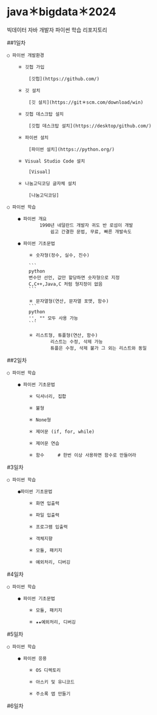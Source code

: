 # java＊bigdata＊2024
빅데이터 자바 개발자 파이썬 학습 리포지토리

##1일차

    ○ 파이썬 개발환경

        ＊ 깃헙 가입

            [깃헙](https://github.com/)

        ＊ 깃 설치

            [깃 설치](https://git＊scm.com/download/win)

        ＊ 깃헙 데스크탑 설치

            [깃헙 데스크탑 설치](https://desktop/github.com/)

        ＊ 파이썬 설치

            [파이썬 설치](https://python.org/)

        ＊ Visual Studio Code 설치

            [Visual]

        ＊ 나눔고딕코딩 글자체 설치

            [나눔고딕코딩]

    ○ 파이썬 학습

        ● 파이썬 개요
                1990년 네덜란드 개발자 귀도 반 로섬이 개발
                    쉽고 간결한 문법, 무료, 빠른 개발속도

        ● 파이썬 기초문법

            ＊ 숫자형(정수, 실수, 진수)

            ``` 
            python
            변수만 선언, 값만 할당하면 숫자형으로 지정
            C,C++,Java,C 처럼 형지정이 없음
            ```

            ＊ 문자열형(연산, 문자열 포맷, 함수)
            ```
            python
            '', "" 모두 사용 가능
            ```
                
            ＊ 리스트형, 튜플형(연산, 함수)
                    리스트는 수정, 삭제 가능
                    튜플은 수정, 삭제 불가 그 외는 리스트와 동일

##2일차

    ○ 파이썬 학습

        ● 파이썬 기초문법

            ＊ 딕셔너리, 집합

            ＊ 불형

            ＊ None형

            ＊ 제어문 (if, for, while)

            ＊ 제어문 연습

            ＊ 함수     # 한번 이상 사용하면 함수로 만들어라
        
        

#3일차

    ○ 파이썬 학습

        ●파이썬 기초문법
        
            ＊ 화면 입출력
        
            ＊ 파일 입출력
        
            ＊ 프로그램 입출력
        
            ＊ 객체지향

            ＊ 모듈, 패키지

            ＊ 예외처리, 디버깅
        

#4일차

    ○ 파이썬 학습

        ● 파이썬 기초문법

            ＊ 모듈, 패키지

            ＊ ★★예외처리, 디버깅

#5일차

    ○ 파이썬 학습

        ● 파이썬 응용

            ＊ OS 디렉토리

            ＊ 아스키 및 유니코드

            ＊ 주소록 앱 만들기

#6일차

